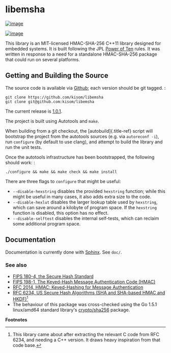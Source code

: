 libemsha
========

[![image](https://travis-ci.org/kisom/libemsha.svg?branch=master)](https://travis-ci.org/kisom/libemsha)

[![image](https://scan.coverity.com/projects/7318/badge.svg)](https://scan.coverity.com/projects/libemsha-52f2a5fd-e759-43c2-9073-cf6c2ed9abdb)

This library is an MIT-licensed HMAC-SHA-256 C++11 library designed for
embedded systems. It is built following the JPL [Power of
Ten](http://spinroot.com/gerard/pdf/P10.pdf) rules. It was written in
response to a need for a standalone HMAC-SHA-256 package that could run
on several platforms.

Getting and Building the Source
-------------------------------

The source code is available via
[Github](https://github.com/kisom/libemsha/); each version should be git
tagged. :

    git clone https://github.com/kisom/libemsha
    git clone git@github.com:kisom/libemsha

The current release is
[1.0.1](https://github.com/kisom/libemsha/releases/tag/v1.0.1).

The project is built using Autotools and `make`.

When building from a git checkout, the [autobuild]{.title-ref} script
will bootstrap the project from the autotools sources (e.g. via
`autoreconf -i`), run `configure` (by default to use clang), and attempt
to build the library and run the unit tests.

Once the autotools infrastructure has been bootstrapped, the following
should work: :

    ./configure && make && make check && make install

There are three flags to `configure` that might be useful:

-   `--disable-hexstring` disables the provided `hexstring` function;
    while this might be useful in many cases, it also adds extra size to
    the code.
-   `--disable-hexlut` disables the larger lookup table used by
    `hexstring`, which can save around a kilobyte of program space. If
    the `hexstring` function is disabled, this option has no effect.
-   `--disable-selftest` disables the internal self-tests, which can
    reclaim some additional program space.

Documentation
-------------

Documentation is currently done with [Sphinx](http://sphinx-doc.org/).
See `doc/`.

### See also

-   [FIPS 180-4, the Secure Hash
    Standard](http://nvlpubs.nist.gov/nistpubs/FIPS/NIST.FIPS.180-4.pdf)
-   [FIPS 198-1, The Keyed-Hash Message Authentication Code
    (HMAC)](http://csrc.nist.gov/publications/fips/fips198-1/FIPS-198-1_final.pdf)
-   [RFC 2014, HMAC: Keyed-Hashing for Message
    Authentication](https://tools.ietf.org/html/rfc2104)
-   [RFC 6234, US Secure Hash Algorithms (SHA and SHA-based HMAC and
    HKDF)](https://tools.ietf.org/html/rfc6234)[^1]
-   The behaviour of this package was cross-checked using the Go 1.5.1
    linux/amd64 standard library\'s
    [crypto/sha256](https://golang.org/src/crypto/sha256/) package.

**Footnotes**

[^1]: This library came about after extracting the relevant C code from
    RFC 6234, and needing a C++ version. It draws heavy inspiration from
    that code base.
